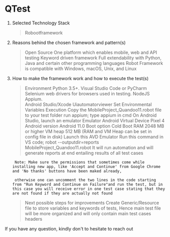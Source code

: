 # QTest

1. Selected Technology Stack

    >Robootframework

2. Reasons behind the chosen framework and pattern(s)

    >Open Source
    >One platform which enables mobile, web and API testing
    >Keyword driven framework
    >Full extendability with Python, Java and certain other programming languages
    >Robot Framework is compatible with Windows, macOS, Unix, and Linux

3. How to make the framework work and how to execute the test(s)
    >Environment
        Python 3.5+.
        Visual Studio Code or PyCharm
        Selenium web drivers for browsers used in testing.
        NodeJS
        Appium.    
        Android Studio/Xcode
        Uiautomatorviewer
        Set Environmental Variables
    >Execution
        Copy the MobileProject_Quandoo11.robot file to your test folder
        run appium; type appium in cmd
        On Android Studio, launch an emulator
            Emulator Android Virtual Device     Pixel 4
            Android version       Android 11.0
            Boot option           Cold Boot
            RAM                   2048 MB or higher
            VM heap               512 MB     (RAM and VM Heap can be set in config file in disk)
            Launch this AVD Emulator
        Run this command in VS code;  robot --outputdir=reports MobileProject_Quandoo11.robot 
        It will run automation and will generate reports at end entailing results of all test cases

        Note: Make sure the permissions that sometimes come while installing new app, like 'Accept and Continue' from Google Chrome and 'No thanks' buttons have been maked already, 
        
        otherwise one can uncomment the two lines in the code starting from "Run Keyword and Continue on Failure"and run the test, but in this case you will receive error in one test case stating that they are not found if they are actually not found


    >Next possible steps for improvements
        Create Generic/Resource file to store variables and keywords of tests,
        Hence main test file will be more organized and will only contain main test cases headers


If you have any question, kindly don't to hesitate to reach out


